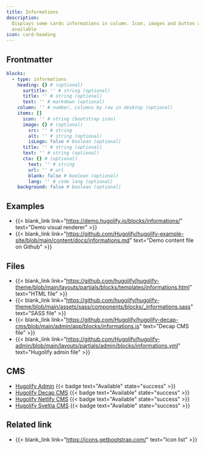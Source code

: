 ```yaml
---
title: Informations
description:
  Displays some cards informations in column. Icon, images and button are
  available
icon: card-heading
---
```


## Frontmatter

```yml
blocks:
  - type: informations
    heading: {} # (optional)
      surtitle: '' # string (optional)
      title: '' # string (optional)
      text: '' # markdown (optional)
    column: '' # number, columns by row in desktop (optional)
    items: []
      icon: '' # string (bootstrap icon)
      image: {} # (optional)
        src: '' # string
        alt: '' # string (optional)
        isLogo: false # boolean (optional)
      title: '' # string (optional)
      text: '' # string (optional)
      cta: {} # (optional)
        text: '' # string
        url: '' # url
        blank: false # boolean (optional)
        lang: '' # code lang (optional)
    background: false # boolean (optional)
```

## Examples

- {{< blank_link link="https://demo.hugolify.io/blocks/informations/" text="Demo visual renderer" >}}
- {{< blank_link link="https://github.com/Hugolify/hugolify-example-site/blob/main/content/docs/informations.md" text="Demo content file on Github" >}}

## Files

- {{< blank_link link="https://github.com/hugolify/hugolify-theme/blob/main/layouts/partials/blocks/templates/informations.html" text="HTML file" >}}
- {{< blank_link link="https://github.com/hugolify/hugolify-theme/blob/main/assets/sass/components/blocks/_informations.sass" text="SASS file" >}}
- {{< blank_link link="https://github.com/Hugolify/hugolify-decap-cms/blob/main/admin/app/blocks/informations.js" text="Decap CMS file" >}}
- {{< blank_link link="https://github.com/Hugolify/hugolify-admin/blob/main/layouts/partials/admin/blocks/informations.yml" text="Hugolify admin file" >}}

## CMS

- [Hugolify Admin](/docs/cms/admin/) {{< badge text="Available" state="success" >}}
- [Hugolify Decap CMS](/docs/cms/decap-cms/) {{< badge text="Available" state="success" >}}
- [Hugolify Netlify CMS](/docs/cms/netlify-cms/) {{< badge text="Available" state="success" >}}
- [Hugolify Sveltia CMS](/docs/cms/sveltia-cms/) {{< badge text="Available" state="success" >}}

## Related link

- {{< blank_link link="https://icons.getbootstrap.com/" text="Icon list" >}}

